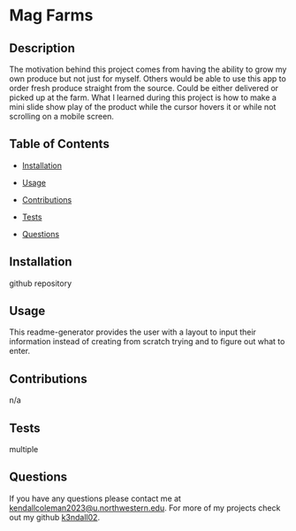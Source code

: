 # Mag Farms 

  


  ## Description
  The motivation behind this project comes from having the ability to grow my own produce but not just for myself. Others would be able to use this app to order fresh produce straight from the source. Could be either delivered or picked up at the farm. What I learned during this project is how to make a mini slide show play of the product while the cursor hovers it or while not scrolling on a mobile screen.

  ## Table of Contents
  * [Installation](#installation)
  * [Usage](#usage)
  
  * [Contributions](#contributions)
  * [Tests](#tests)
  * [Questions](#questions)

  ## Installation
  github repository

  ## Usage
  This readme-generator provides the user with a layout to input their information instead of creating from scratch trying and to figure out what to enter.

  

  ## Contributions
  n/a
  
  ## Tests
  multiple
  
  ## Questions
  If you have any questions please contact me at [kendallcoleman2023@u.northwestern.edu](mailto:kendallcoleman2023@u.northwestern.edu).
  For more of my projects check out my github [k3ndall02](https://github.com/k3ndall02).
